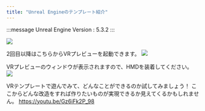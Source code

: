 ```yaml
---
title: "Unreal Engineのテンプレート紹介"
---
```

:::message
Unreal Engine Version : 5.3.2
:::


![](https://storage.googleapis.com/zenn-user-upload/a8b552da2a76-20240112.png)


2回目以降はこちらからVRプレビューを起動できます。
![](https://storage.googleapis.com/zenn-user-upload/d50e423841bc-20240112.png)

VRプレビューのウィンドウが表示されますので、HMDを装着してください。
![](https://storage.googleapis.com/zenn-user-upload/0a0714dad411-20240112.png)

VRテンプレートで遊んでみて、どんなことができるのか試してみましょう！
ここからどんな改造をすれば作りたいものが実現できるか見えてくるかもしれません。
https://youtu.be/Gz6iFk2P_98

